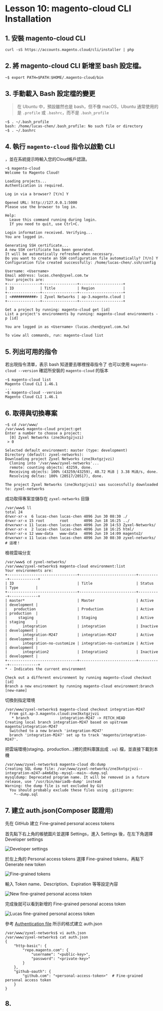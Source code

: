 # Lesson 10: magento-cloud CLI Installation

## 1. 安裝 magento-cloud CLI

`curl -sS https://accounts.magento.cloud/cli/installer | php`

## 2. 將 magento-cloud CLI 新增至 bash 設定檔。

```
~$ export PATH=$PATH:$HOME/.magento-cloud/bin
```

## 3. 手動載入 Bash 設定檔的變更

> 在 Ubuntu 中，預設雖然也是 bash，但不像 macOS，Ubuntu 通常使用的是 `.profile` 或 `.bashrc`，而不是 `.bash_profile`

```
~$ . ~/.bash_profile
bash: /home/lucas-chen/.bash_profile: No such file or directory
~$ . ~/.bashrc
```

## 4. 執行 `magento-cloud` 指令以啟動 CLI

，並在系統提示時輸入您的Cloud帳戶認證。

```
~$ magento-cloud
Welcome to Magento Cloud!

Loading projects...
Authentication is required.

Log in via a browser? [Y/n] Y

Opened URL: http://127.0.0.1:5000
Please use the browser to log in.

Help:
  Leave this command running during login.
  If you need to quit, use Ctrl+C.

Login information received. Verifying...
You are logged in.

Generating SSH certificate...
A new SSH certificate has been generated.
It will be automatically refreshed when necessary.
Do you want to create an SSH configuration file automatically? [Y/n] Y
Configuration file created successfully: /home/lucas-chen/.ssh/config

Username: <Username>
Email address: lucas.chen@zyxel.com.tw
Your projects are:
+---------------+----------------+--------------------+
| ID            | Title          | Region             |
+---------------+----------------+--------------------+
| <###########> | Zyxel Networks | ap-3.magento.cloud |
+---------------+----------------+--------------------+

Get a project by running: magento-cloud get [id]
List a project's environments by running: magento-cloud environments -p [id]

You are logged in as <Username> (lucas.chen@zyxel.com.tw)

To view all commands, run: magento-cloud list
```

## 5. 列出可用的指令

若出現指令清單，表示 bash 知道要去哪裡搜尋指令了
也可以使用 `magento-cloud --version` 確認所安裝的 `magento-cloud` 的版本

```
~$ magento-cloud list
Magento Cloud CLI 1.46.1
...
~$ magento-cloud --version
Magento Cloud CLI 1.46.1
```
## 6. 取得與切換專案

```
~$ cd /var/www/
/var/www$ magento-cloud project:get
Enter a number to choose a project:
  [0] Zyxel Networks (zne3kxtgzjvzi)
 > 0

Selected default environment: master (type: development)
Directory (default: zyxel-networks): 
Downloading project Zyxel Networks (zne3kxtgzjvzi)
  Cloning into '/var/www/zyxel-networks'...
  remote: counting objects: 43259, done.        
  Receiving objects: 100% (43259/43259), 40.72 MiB | 3.38 MiB/s, done.
  Resolving deltas: 100% (20517/20517), done.

The project Zyxel Networks (zne3kxtgzjvzi) was successfully downloaded to: zyxel-networks
```

成功取得專案並儲存在 `zyxel-networks` 目錄

```
/var/www$ ll
total 24
drwxr-xr-x  6 lucas-chen lucas-chen 4096 Jun 30 08:30 ./
drwxr-xr-x 15 root       root       4096 Jun 18 16:25 ../
drwxrwxr-x 11 lucas-chen lucas-chen 4096 Jun 20 14:53 Zyxel-Networks/
drwxr-xr-x  2 lucas-chen lucas-chen 4096 Jun 18 16:25 html/
drwxr-xr-x 12 www-data   www-data   4096 Jun 19 14:09 magento2/
drwxrwxr-x 11 lucas-chen lucas-chen 4096 Jun 30 08:30 zyxel-networks/  # 這裡！
```

檢視雲端分支

```
/var/www$ cd zyxel-networks/
/var/www/zyxel-networks$ magento-cloud environment:list
Your environments are: 
+--------------------------------+--------------------------+----------+-------------+
| ID                             | Title                    | Status   | Type        |
+--------------------------------+--------------------------+----------+-------------+
| master*                        | Master                   | Active   | development |
|   production                   | Production               | Active   | production  |
|     staging                    | Staging                  | Active   | staging     |
|       integration              | integration              | Inactive | development |
|       integration-M247         | integration-M247         | Active   | development |
|       integration-no-customize | integration-no-customize | Active   | development |
|       integration2             | Integration2             | Inactive | development |
+--------------------------------+--------------------------+----------+-------------+
* - Indicates the current environment

Check out a different environment by running magento-cloud checkout [id]
Branch a new environment by running magento-cloud environment:branch [new-name]
```

切換到指定環境

```
/var/www/zyxel-networks$ magento-cloud checkout integration-M247
  From git.ap-3.magento.cloud:zne3kxtgzjvzi
   * branch              integration-M247 -> FETCH_HEAD
Creating local branch integration-M247 based on upstream magento/integration-M247
  Switched to a new branch 'integration-M247'
  branch 'integration-M247' set up to track 'magento/integration-M247'.
```

把雲端環境(staging、production...)裡的資料庫匯出成 `.sql` 檔，並直接下載到本機

```
/var/www/zyxel-networks$ magento-cloud db:dump
Creating SQL dump file: /var/www/zyxel-networks/zne3kxtgzjvzi--integration-m247-a4m6d3q--mysql--main--dump.sql
mysqldump: Deprecated program name. It will be removed in a future release, use '/usr/bin/mariadb-dump' instead
Warning: the dump file is not excluded by Git
  You should probably exclude these files using .gitignore:
    *--dump.sql
```

## 7. 建立 auth.json(Composer 認證用)

先在 GitHub 建立 Fine-grained personal access tokens

首先點下右上角的帳號圖片並選擇 Settings，進入 Settings 後，在左下角選擇 Developer settings

![Developer settings](https://github.com/user-attachments/assets/c372f2ea-bbc2-4a26-8d26-794f37d1c923)

於左上角的 Personal access tokens 選擇 Fine-grained tokens，再點下 Generate new token

![Fine-grained tokens](https://github.com/user-attachments/assets/c0f63527-0142-4fe9-a04e-76f7d913b997)

輸入 Token name、Description、Expiration 等等設定內容

![New fine-grained personal access token](https://github.com/user-attachments/assets/a9d2bdc3-ff26-44cb-a615-c61f62860483)

完成後就可以看到新增的 Fine-grained personal access token

![Lucas fine-grained personal access token](https://github.com/user-attachments/assets/f303e023-7689-42cb-ae99-23fabf47cf28)

參考 [Authentication file](https://developer.adobe.com/commerce/contributor/guides/install/clone-repository/#authentication-file) 所示的格式建立 auth.json

```
/var/www/zyxel-networks$ vi auth.json
/var/www/zyxel-networks$ cat auth.json
{
    "http-basic": {
        "repo.magento.com": {
            "username": "<public-key>",
            "password": "<private-key>"
        }
    },
    "github-oauth": {
        "github.com": "<personal-access-token>"  # Fine-grained personal access token
    }
}
```

## 8. 
